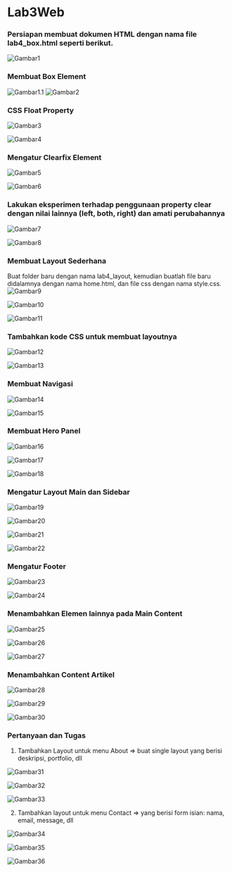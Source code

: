 # Lab3Web

### Persiapan membuat dokumen HTML dengan nama file lab4_box.html seperti berikut.

![Gambar1](ss/ss1.png)

### Membuat Box Element

![Gambar1.1](ss/ss1.1.png)
![Gambar2](ss/ss2.png)

### CSS Float Property

![Gambar3](ss/ss3.png)

![Gambar4](ss/ss4.png)

### Mengatur Clearfix Element

![Gambar5](ss/ss5.png)

![Gambar6](ss/ss6.png)

### Lakukan eksperimen terhadap penggunaan property clear dengan nilai lainnya (left, both, right) dan amati perubahannya

![Gambar7](ss/ss7.png)

![Gambar8](ss/ss8.png)

### Membuat Layout Sederhana

Buat folder baru dengan nama lab4_layout, kemudian buatlah file baru didalamnya dengan nama home.html, dan file css dengan nama style.css.
![Gambar9](ss/ss9.png)

![Gambar10](ss/ss10.png)

![Gambar11](ss/ss11.png)

### Tambahkan kode CSS untuk membuat layoutnya

![Gambar12](ss/ss12.png)

![Gambar13](ss/ss13.png)

### Membuat Navigasi

![Gambar14](ss/ss14.png)

![Gambar15](ss/ss15.png)

### Membuat Hero Panel

![Gambar16](ss/ss16.png)

![Gambar17](ss/ss17.png)

![Gambar18](ss/ss18.png)

### Mengatur Layout Main dan Sidebar

![Gambar19](ss/ss19.png)

![Gambar20](ss/ss20.png)

![Gambar21](ss/ss21.png)

![Gambar22](ss/ss22.png)

### Mengatur Footer

![Gambar23](ss/ss23.png)

![Gambar24](ss/ss24.png)

### Menambahkan Elemen lainnya pada Main Content

![Gambar25](ss/ss25.png)

![Gambar26](ss/ss26.png)

![Gambar27](ss/ss27.png)

### Menambahkan Content Artikel

![Gambar28](ss/ss28.png)

![Gambar29](ss/ss29.png)

![Gambar30](ss/ss30.png)

### Pertanyaan dan Tugas

1. Tambahkan Layout untuk menu About
   => buat single layout yang berisi deskripsi, portfolio, dll

![Gambar31](ss/ss31.png)

![Gambar32](ss/ss32.png)

![Gambar33](ss/ss33.png)

2. Tambahkan layout untuk menu Contact
   => yang berisi form isian: nama, email, message, dll

![Gambar34](ss/ss34.png)

![Gambar35](ss/ss35.png)

![Gambar36](ss/ss36.png)
